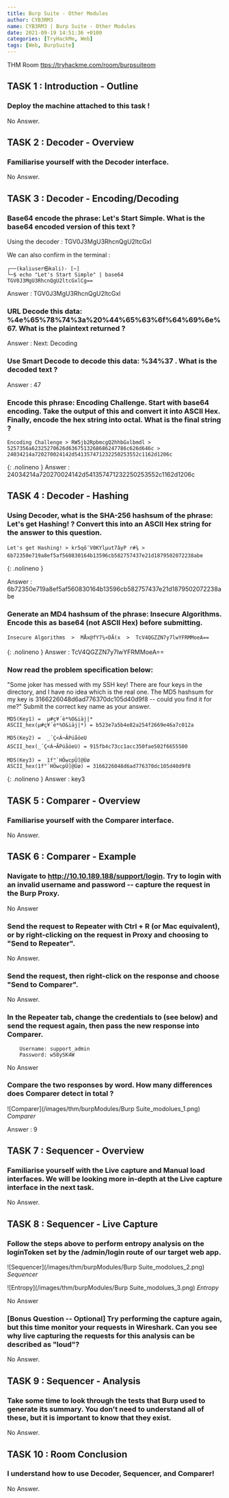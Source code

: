 ```yaml
---
title: Burp Suite - Other Modules
author: CYB3RM3
name: CYB3RM3 | Burp Suite - Other Modules
date: 2021-09-19 14:51:36 +0100
categories: [TryHackMe, Web]
tags: [Web, BurpSuite]
---
```


THM Room [ttps://tryhackme.com/room/burpsuiteom](ttps://tryhackme.com/room/burpsuiteom)

## TASK 1 : Introduction - Outline
### Deploy the machine attached to this task !
No Answer.

## TASK 2 : Decoder - Overview
### Familiarise yourself with the Decoder interface.
No Answer.

## TASK 3 : Decoder - Encoding/Decoding
### Base64 encode the phrase: Let's Start Simple. What is the base64 encoded version of this text ?
Using the decoder : TGV0J3MgU3RhcnQgU2ltcGxl

We can also confirm in the terminal :

```console
┌──(kaliuser㉿kali)- [~]
└─$ echo "Let's Start Simple" | base64
TGV0J3MgU3RhcnQgU2ltcGxlCg==
```
Answer : TGV0J3MgU3RhcnQgU2ltcGxl

### URL Decode this data: %4e%65%78%74%3a%20%44%65%63%6f%64%69%6e%67. What is the plaintext returned ?
Answer : Next: Decoding

### Use Smart Decode to decode this data: &#x25;&#x33;&#x34;&#x25;&#x33;&#x37; . What is the decoded text ?
Answer : 47

### Encode this phrase: Encoding Challenge. Start with base64 encoding. Take the output of this and convert it into ASCII Hex. Finally, encode the hex string into octal. What is the final string ?

```text
Encoding Challenge > RW5jb2RpbmcgQ2hhbGxlbmdl > 5257356a62325270626d6367513268686247786c626d646c > 24034214a720270024142d541357471232250253552c1162d1206c
```
{: .nolineno }
Answer : 24034214a720270024142d541357471232250253552c1162d1206c

## TASK 4 : Decoder - Hashing
### Using Decoder, what is the SHA-256 hashsum of the phrase: Let's get Hashing! ? Convert this into an ASCII Hex string for the answer to this question.

```text
Let's get Hashing! > kr5qõ¯V0KYlµut7âyP r#¾ > 6b72350e719a8ef5af560830164b13596cb582757437e21d1879502072238abe
```
{: .nolineno }

Answer : 6b72350e719a8ef5af560830164b13596cb582757437e21d1879502072238abe

### Generate an MD4 hashsum of the phrase: Insecure Algorithms. Encode this as base64 (not ASCII Hex) before submitting.
```text
Insecure Algorithms  >  MÅx@fY7¼»DÃ(x  >  TcV4QGZZN7y7lwYFRMMoeA==
```
{: .nolineno }
Answer : TcV4QGZZN7y7lwYFRMMoeA==

### Now read the problem specification below:
"Some joker has messed with my SSH key! There are four keys in the directory, and I have no idea which is the real one. The MD5 hashsum for my key is 3166226048d6ad776370dc105d40d9f8 -- could you find it for me?"
Submit the correct key name as your answer.

```text
MD5(Key1) =  µ#ç¥´è*%O&iäj|*
ASCII_hex(µ#ç¥´è*%O&iäj|*) = b523e7a5b4e82a254f2669e46a7c012a

MD5(Key2) =  _´Ç<Á¬ÃPúåöeU
ASCII_hex(_´Ç<Á¬ÃPúåöeU) = 915fb4c73cc1acc350fae502f6655500

MD5(Key3) =  1f"`HÖ­wcpÜ]@Ùø
ASCII_hex(1f"`HÖ­wcpÜ]@Ùø) = 3166226048d6ad776370dc105d40d9f8
```
{: .nolineno }
Answer : key3

## TASK 5 : Comparer - Overview
### Familiarise yourself with the Comparer interface.
No Answer.

## TASK 6 : Comparer - Example
### Navigate to http://10.10.189.188/support/login. Try to login with an invalid username and password -- capture the request in the Burp Proxy.
No Answer

### Send the request to Repeater with Ctrl + R (or Mac equivalent), or by right-clicking on the request in Proxy and choosing to "Send to Repeater".
No Answer.

### Send the request, then right-click on the response and choose "Send to Comparer".
No Answer.

### In the Repeater tab, change the credentials to (see below) and send the request again, then pass the new response into Comparer.
        Username: support_admin
        Password: w58ySK4W

No Answer

### Compare the two responses  by word. How many differences does Comparer detect in total ?

![Comparer](/images/thm/burpModules/Burp Suite_modolues_1.png)
_Comparer_

Answer : 9

## TASK 7 : Sequencer - Overview
### Familiarise yourself with the Live capture and Manual load interfaces. We will be looking more in-depth at the Live capture interface in the next task.
No Answer.

## TASK 8 : Sequencer - Live Capture
### Follow the steps above to perform entropy analysis on the loginToken set by the /admin/login route of our target web app.

![Sequencer](/images/thm/burpModules/Burp Suite_modolues_2.png)
_Sequencer_

![Entropy](/images/thm/burpModules/Burp Suite_modolues_3.png)
_Entropy_

No Answer

### [Bonus Question -- Optional] Try performing the capture again, but this time monitor your requests in Wireshark. Can you see why live capturing the requests for this analysis can be described as "loud"?
No Answer.

## TASK 9 : Sequencer - Analysis
### Take some time to look through the tests that Burp used to generate its summary. You don't need to understand all of these, but it is important to know that they exist.
No Answer.

## TASK 10 : Room Conclusion
### I understand how to use Decoder, Sequencer, and Comparer!
No Answer.
